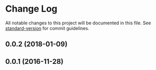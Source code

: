 # Change Log

All notable changes to this project will be documented in this file. See [standard-version](https://github.com/conventional-changelog/standard-version) for commit guidelines.

<a name="0.0.2"></a>
## 0.0.2 (2018-01-09)



<a name="0.0.1"></a>
## 0.0.1 (2016-11-28)

